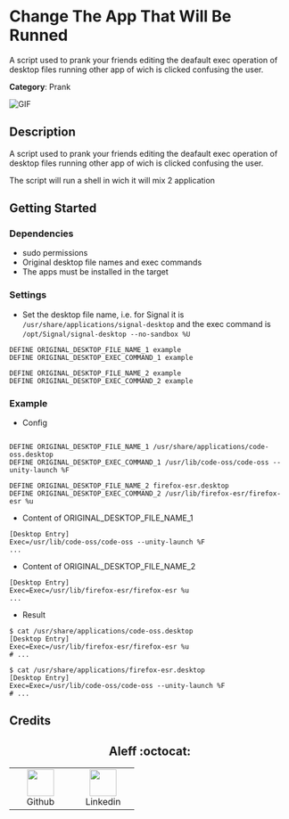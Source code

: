 # Change The App That Will Be Runned

A script used to prank your friends editing the deafault exec operation of desktop files running other app of wich is clicked confusing the user.

**Category**: Prank

![GIF](Change_The_App_That_Will_Be_Runned.gif)

## Description

A script used to prank your friends editing the deafault exec operation of desktop files running other app of wich is clicked confusing the user.

The script will run a shell in wich it will mix 2 application

## Getting Started

### Dependencies

* sudo permissions
* Original desktop file names and exec commands
* The apps must be installed in the target

### Settings

- Set the desktop file name, i.e. for Signal it is `/usr/share/applications/signal-desktop` and the exec command is `/opt/Signal/signal-desktop --no-sandbox %U` 
```DuckyScript
DEFINE ORIGINAL_DESKTOP_FILE_NAME_1 example
DEFINE ORIGINAL_DESKTOP_EXEC_COMMAND_1 example

DEFINE ORIGINAL_DESKTOP_FILE_NAME_2 example
DEFINE ORIGINAL_DESKTOP_EXEC_COMMAND_2 example
```

### Example

- Config
```DuckyScript

DEFINE ORIGINAL_DESKTOP_FILE_NAME_1 /usr/share/applications/code-oss.desktop
DEFINE ORIGINAL_DESKTOP_EXEC_COMMAND_1 /usr/lib/code-oss/code-oss --unity-launch %F

DEFINE ORIGINAL_DESKTOP_FILE_NAME_2 firefox-esr.desktop
DEFINE ORIGINAL_DESKTOP_EXEC_COMMAND_2 /usr/lib/firefox-esr/firefox-esr %u
```

- Content of ORIGINAL_DESKTOP_FILE_NAME_1

```DuckyScript
[Desktop Entry]
Exec=/usr/lib/code-oss/code-oss --unity-launch %F
...
```

- Content of ORIGINAL_DESKTOP_FILE_NAME_2

```DuckyScript
[Desktop Entry]
Exec=Exec=/usr/lib/firefox-esr/firefox-esr %u
...
```

- Result
```Shell
$ cat /usr/share/applications/code-oss.desktop
[Desktop Entry]
Exec=Exec=/usr/lib/firefox-esr/firefox-esr %u
# ...

$ cat /usr/share/applications/firefox-esr.desktop
[Desktop Entry]
Exec=Exec=/usr/lib/code-oss/code-oss --unity-launch %F
# ...
```

## Credits

<h2 align="center"> Aleff :octocat: </h2>
<div align=center>
<table>
  <tr>
    <td align="center" width="96">
      <a href="https://github.com/aleff-github">
        <img src=https://github.com/aleff-github/aleff-github/blob/main/img/github.png?raw=true width="48" height="48" />
      </a>
      <br>Github
    </td>
    <td align="center" width="96">
      <a href="https://www.linkedin.com/in/alessandro-greco-aka-aleff/">
        <img src=https://github.com/aleff-github/aleff-github/blob/main/img/linkedin.png?raw=true width="48" height="48" />
      </a>
      <br>Linkedin
    </td>
  </tr>
</table>
</div>